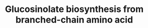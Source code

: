 ---
annotations:
- type: Pathway Ontology
  value: classic metabolic pathway
authors:
- Mikikot
- Afukushima
- Khanspers
- MaintBot
- Eweitz
description: This pathway describes the glucosinolate derived from branched-chain
  amino acid (Val, Leu, Ile) in Arabidopsis thaliana. This is based on the KEGG pathway.  Some
  pathway entities are unknown and being investigated, these are denoted as "Catalyst"
  and "Metabolite" for now.
last-edited: 2021-05-28
organisms:
- Arabidopsis thaliana
redirect_from:
- /index.php/Pathway:WP4599
- /instance/WP4599
schema-jsonld:
- '@context': https://schema.org/
  '@id': https://wikipathways.github.io/pathways/WP4599.html
  '@type': Dataset
  creator:
    '@type': Organization
    name: WikiPathways
  description: This pathway describes the glucosinolate derived from branched-chain
    amino acid (Val, Leu, Ile) in Arabidopsis thaliana. This is based on the KEGG
    pathway.  Some pathway entities are unknown and being investigated, these are
    denoted as "Catalyst" and "Metabolite" for now.
  keywords:
  - 2-Oxo-3-methyl-butanoic acid
  - (E)-2-Methylpropanal oxime
  - L-Valine
  - CYP79D4
  - 2-Oxo-4-methyl-pentanoic acid
  - CYP79D3
  - CYP79D1
  - 1-Methylpropyl glucosinolate
  - 1-Methylethyl glucosinolate
  - 2-Oxo-3-methyl-pentanoic acid
  - L-leucine
  - CYP79D2
  - L-isoleucine
  - Catalyst
  - 3-Methylbutyraldehyde oxime
  - (E)-2-Methylbutanal oxime
  - 2-Methylpropyl glucosinolate
  - Metabolite
  license: CC0
  name: Glucosinolate biosynthesis from branched-chain amino acid
seo: CreativeWork
title: Glucosinolate biosynthesis from branched-chain amino acid
wpid: WP4599
---
